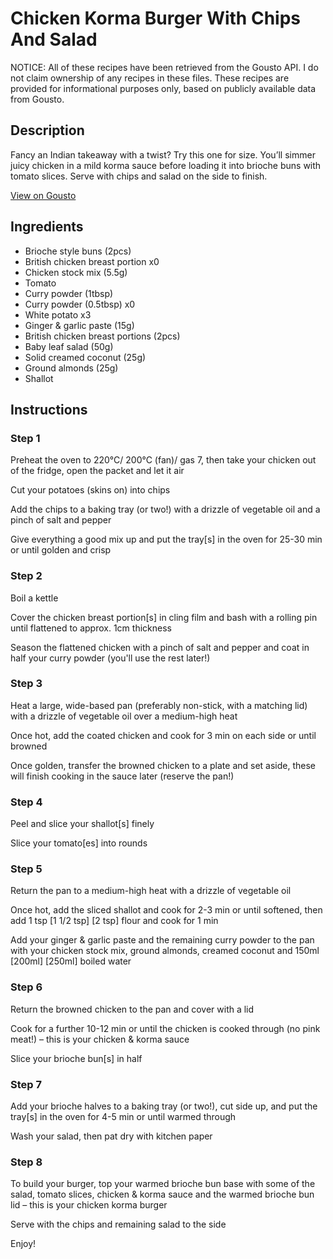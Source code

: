 # Chicken Korma Burger With Chips And Salad

NOTICE: All of these recipes have been retrieved from the Gousto API. I do not claim ownership of any recipes in these files. These recipes are provided for informational purposes only, based on publicly available data from Gousto.

## Description

Fancy an Indian takeaway with a twist? Try this one for size. You’ll simmer juicy chicken in a mild korma sauce before loading it into brioche buns with tomato slices. Serve with chips and salad on the side to finish.

[View on Gousto](https://www.gousto.co.uk/recipes/cookbook/chicken-korma-burger-with-chips-and-salad)

## Ingredients

- Brioche style buns (2pcs)
- British chicken breast portion x0
- Chicken stock mix (5.5g)
- Tomato
- Curry powder (1tbsp)
- Curry powder (0.5tbsp) x0
- White potato x3
- Ginger & garlic paste (15g)
- British chicken breast portions (2pcs)
- Baby leaf salad (50g)
- Solid creamed coconut (25g)
- Ground almonds (25g)
- Shallot

## Instructions


### Step 1

Preheat the oven to 220°C/ 200°C (fan)/ gas 7, then take your chicken out of the fridge, open the packet and let it air

Cut your potatoes (skins on) into chips

Add the chips to a baking tray (or two!) with a drizzle of vegetable oil and a pinch of salt and pepper

Give everything a good mix up and put the tray[s] in the oven for 25-30 min or until golden and crisp


### Step 2

Boil a kettle

Cover the chicken breast portion[s] in cling film and bash with a rolling pin until flattened to approx. 1cm thickness

Season the flattened chicken with a pinch of salt and pepper and coat in half your curry powder (you'll use the rest later!)


### Step 3

Heat a large, wide-based pan (preferably non-stick, with a matching lid) with a drizzle of vegetable oil over a medium-high heat

Once hot, add the coated chicken and cook for 3 min on each side or until browned

Once golden, transfer the browned chicken to a plate and set aside, these will finish cooking in the sauce later (reserve the pan!)


### Step 4

Peel and slice your shallot[s] finely

Slice your tomato[es] into rounds


### Step 5

Return the pan to a medium-high heat with a drizzle of vegetable oil

Once hot, add the sliced shallot and cook for 2-3 min or until softened, then add 1 tsp<span class="text-purple"> [1 1/2 tsp]</span> <span class="text-danger">[2 tsp]</span> flour and cook for 1 min

Add your ginger & garlic paste and the remaining curry powder to the pan with your chicken stock mix, ground almonds, creamed coconut and 150ml<span class="text-purple"> [200ml]<span class="text-danger"> </span>[250ml]</span> boiled water


### Step 6

Return the browned chicken to the pan and cover with a lid

Cook for a further 10-12 min or until the chicken is cooked through (no pink meat!) – this is your chicken & korma sauce

Slice your brioche bun[s] in half


### Step 7

Add your brioche halves to a baking tray (or two!), cut side up, and put the tray[s] in the oven for 4-5 min or until warmed through

Wash your salad, then pat dry with kitchen paper

### Step 8

To build your burger, top your warmed brioche bun base with some of the salad, tomato slices, chicken & korma sauce and the warmed brioche bun lid – this is your chicken korma burger

Serve with the chips and remaining salad to the side

Enjoy!

